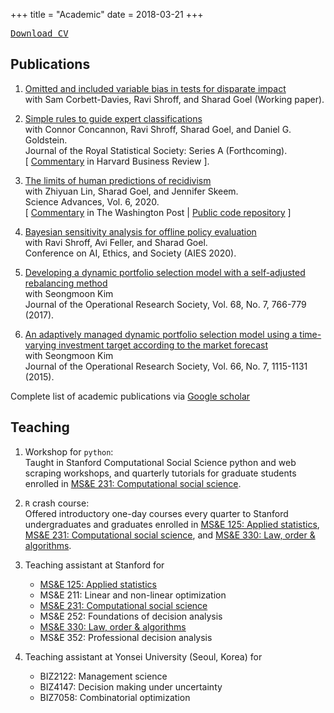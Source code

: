 +++
title = "Academic"
date = 2018-03-21
+++

[<kbd class="item-tag">Download CV</kbd>](https://www.dropbox.com/s/apoim64sd02lkmm/resume.pdf)

## Publications

1. [Omitted and included variable bias in tests for disparate impact](https://arxiv.org/abs/1809.05651)\
with  Sam Corbett-Davies, Ravi Shroff, and Sharad Goel (Working paper).

1. [Simple rules to guide expert classifications](https://arxiv.org/abs/1702.04690)\
with  Connor Concannon, Ravi Shroff, Sharad Goel, and Daniel G. Goldstein.\
Journal of the Royal Statistical Society: Series A (Forthcoming).\
[ [Commentary](https://hbr.org/2017/04/creating-simple-rules-for-complex-decisions) in Harvard Business Review ].

1. [The limits of human predictions of recidivism](https://advances.sciencemag.org/content/6/7/eaaz0652)\
with  Zhiyuan Lin, Sharad Goel, and Jennifer Skeem.\
Science Advances, Vol. 6, 2020.\
[ [Commentary](https://www.washingtonpost.com/politics/2020/03/02/us-criminal-justice-system-algorithms-do-help-officials-make-better-decisions-our-research-finds)
  in The Washington Post |
  [Public code repository](https://github.com/stanford-policylab/recidivism-predictions) ]

1. [Bayesian sensitivity analysis for offline policy evaluation](https://arxiv.org/abs/1805.01868)\
with  Ravi Shroff, Avi Feller, and Sharad Goel.\
Conference on AI, Ethics, and Society (AIES 2020).

1. [Developing a dynamic portfolio selection model with a self-adjusted rebalancing
   method](https://www.tandfonline.com/doi/abs/10.1057/jors.2016.21)\
   with Seongmoon Kim\
   Journal of the Operational Research Society, Vol. 68, No. 7, 766-779 (2017).

1. [An adaptively managed dynamic portfolio selection model using
   a time-varying investment target according to the market
   forecast](https://link.springer.com/article/10.1057/jors.2014.72)\
   with Seongmoon Kim\
   Journal of the Operational Research Society, Vol. 66, No. 7, 1115-1131 (2015).

Complete list of academic publications via [Google scholar <i class="fa fa-external-link"></i>](https://scholar.google.com/citations?user=ryQZpjYAAAAJ)

## Teaching

1. Workshop for `python`: [<i class="fa fa-github"></i>](https://github.com/jongbinjung/css-python-workshop)\
Taught in Stanford Computational Social Science python and web scraping workshops, and quarterly tutorials for graduate students enrolled in
[MS&E 231: Computational social science](https://5harad.com/mse231).

1. `R` crash course: [<i class="fa fa-github"></i>](https://github.com/jongbinjung/r-tutorial)\
Offered introductory one-day courses every quarter
to Stanford undergraduates and graduates enrolled in
[MS&E 125: Applied statistics](https://5harad.com/mse125),
[MS&E 231: Computational social science](https://5harad.com/mse231), and
[MS&E 330: Law, order & algorithms](https://5harad.com/mse330).

1. Teaching assistant at Stanford for
    - [MS&E 125: Applied statistics](https://5harad.com/mse125)
    - MS&E 211: Linear and non-linear optimization
    - [MS&E 231: Computational social science](https://5harad.com/mse231)
    - MS&E 252: Foundations of decision analysis
    - [MS&E 330: Law, order & algorithms](https://5harad.com/mse330)
    - MS&E 352: Professional decision analysis

1. Teaching assistant at Yonsei University (Seoul, Korea) for
    - BIZ2122: Management science
    - BIZ4147: Decision making under uncertainty
    - BIZ7058: Combinatorial optimization

